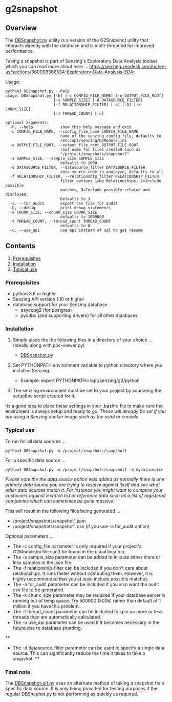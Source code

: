 # g2snapshot

## Overview

The [DBSnapshot.py](DBSnapshot.py) utility is a version of the G2Snapshot utility that interacts directly with the database and is multi-threaded for improved performance.

Taking a snapshot is part of Senzing's Exploratory Data Analysis toolset which you can read more about here ... https://senzing.zendesk.com/hc/en-us/sections/360009388534-Exploratory-Data-Analysis-EDA-

Usage:

```console
python3 DBSnapshot.py --help
usage: DBSnapshot.py [-h] [-c CONFIG_FILE_NAME] [-o OUTPUT_FILE_ROOT]
                     [-s SAMPLE_SIZE] [-d DATASOURCE_FILTER]
                     [-f RELATIONSHIP_FILTER] [-a] [-D] [-k CHUNK_SIZE]
                     [-t THREAD_COUNT] [-u]

optional arguments:
  -h, --help            show this help message and exit
  -c CONFIG_FILE_NAME, --config_file_name CONFIG_FILE_NAME
                        name of the senzing config file, defaults to
                        /etc/opt/senzing/G2Module.ini
  -o OUTPUT_FILE_ROOT, --output_file_root OUTPUT_FILE_ROOT
                        root name for files created such as
                        "/project/snapshots/snapshot1"
  -s SAMPLE_SIZE, --sample_size SAMPLE_SIZE
                        defaults to 1000
  -d DATASOURCE_FILTER, --datasource_filter DATASOURCE_FILTER
                        data source code to analayze, defaults to all
  -f RELATIONSHIP_FILTER, --relationship_filter RELATIONSHIP_FILTER
                        filter options 1=No Relationships, 2=Include possible
                        matches, 3=Include possibly related and disclosed.
                        Defaults to 3
  -a, --for_audit       export csv file for audit
  -D, --debug           print debug statements
  -k CHUNK_SIZE, --chunk_size CHUNK_SIZE
                        defaults to 1000000
  -t THREAD_COUNT, --thread_count THREAD_COUNT
                        defaults to 0
  -u, --use_api         use api instead of sql to get resume
```

## Contents

1. [Prerequisites](#Prerequisites)
2. [Installation](#Installation)
3. [Typical use](#Typical-use)

### Prerequisites
- python 3.6 or higher
- Senzing API version 1.10 or higher
- database support for your Senzing database
    - psycopg2 (for postgres)
    - pyodbc (and supporting drivers) for all other databases 

### Installation

1. Simply place the the following files in a directory of your choice ...  (Ideally along with poc-viewer.py)
    - [DBSnapshot.py](DBSnapshot.py) 

2. Set PYTHONPATH environment variable to python directory where you installed Senzing.
    - Example: export PYTHONPATH=/opt/senzing/g2/python

3. The senzing environment must be set to your project by sourceing the setupEnv script created for it.

Its a good idea to place these settings in your .bashrc file to make sure the enviroment is always setup and ready to go.
*These will already be set if you are using a Senzing docker image such as the sshd or console.*

### Typical use

To run for all data sources ...
```console
python3 DBSnapshot.py -o /project/snapshots/snapshot1 
```

For a specific data source ...
```console
python3 DBSnapshot.py -o /project/snapshots/snapshot1 -d mydatasource
```

*Please note the the data source option was added as normally there is one primary data source you are trying to resolve against itself and see what other data sources match it.   For instance you might want 
to compare your customers against a watch list or reference data such as a list of registered companies which can sometimes be quite massive.*


This will result in the following files being generated ...
- /project/snapshots/snapshot1.json
- /project/snapshots/snapshot1.csv (if you use -a for_audit option)

Optional parameters ...
- The -c config_file parameter is only required if your project's G2Module.ini file can't be found in the usual location.
- The -s sample_size parameter can be added to inlcude either more or less samples in the json file.
- The -f relationship_filter can be included if you don't care about relationships.  It runs faster without computing them.   However, it is highly recommended that you at least include possible matches.
- The -a for_audit parameter can be included if you also want the audit csv file to be generated.
- The -k chunk_size parameter may be required if your database server is running out of temp space. Try 500000 (500k) rather than default of 1 million if you have this problem.
- The -t thread_count parameter can be included to spin up more or less threads than are automatically calculated.
- The -u use_api parameter can be used if it becomes necessary in the future due to database sharding.

**
- The -d datasource_filter parameter can be used to specify a single data source. This can significantly reduce the time it takes to take a snapshot.
**

### Final note

The [DBSnapshot-alt.py](DBSnapshot-alt.py) uses an alternate method of taking a snapshot for a specific data source. It is only being provided for testing purposes if the regular DBSnaphot.py is not 
performing as quickly as required. 


